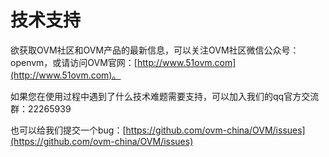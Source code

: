 # 技术支持


欲获取OVM社区和OVM产品的最新信息，可以关注OVM社区微信公众号：openvm，或请访问OVM官网：[http://www.51ovm.com](http://www.51ovm.com)。

如果您在使用过程中遇到了什么技术难题需要支持，可以加入我们的qq官方交流群：22265939

也可以给我们提交一个bug：[https://github.com/ovm-china/OVM/issues](https://github.com/ovm-china/OVM/issues)


